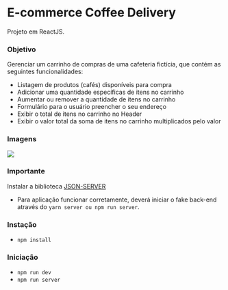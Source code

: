 # E-commerce Coffee Delivery

Projeto em ReactJS.

### Objetivo
Gerenciar um carrinho de compras de uma cafeteria fictícia, que contém as seguintes funcionalidades:

- Listagem de produtos (cafés) disponíveis para compra
- Adicionar uma quantidade específicas de itens no carrinho
- Aumentar ou remover a quantidade de itens no carrinho
- Formulário para o usuário preencher o seu endereço
- Exibir o total de itens no carrinho no Header
- Exibir o valor total da soma de itens no carrinho multiplicados pelo valor

### Imagens
<img src="./capa.png" />

### Importante
Instalar a biblioteca <a href="https://www.npmjs.com/package/json-server" target="_blank">JSON-SERVER</a>

- Para aplicação funcionar corretamente, deverá iniciar o fake back-end através do `yarn server ou npm run server`.

### Instação
- `npm install`

### Iniciação
- `npm run dev`
- `npm run server`
